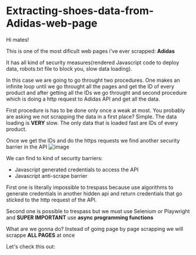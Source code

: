 # Extracting-shoes-data-from-Adidas-web-page
Hi mates!

This is one of the most dificult web pages i've ever scrapped: **Adidas** 

It has all kind of security measures(rendered Javascript code to deploy data, robots.txt file to block you, slow data loading).

In this case we are going to go throught two procedures. One makes an infinite loop until we go throught all the pages and get the ID of every product and after getting all the IDs we go throught and second procedure which is doing a http request to Adidas API and get all the data.

First procedure is has to be done only once a weak at most. You probably are asking we not scrapping the data in a first place? Simple. The data loading is **VERY** slow. The only data that is loaded fast are IDs of every product.

Once we get the IDs and do the https requests we find another security barrier in the API
![image](https://github.com/user-attachments/assets/1dc762b0-b34f-494e-a309-4682a318204b)

We can find to kind of security barriers:

- Javascript generated credentials to access the API
- Javascript anti-scrape barrier

First one is literally impossible to trespass because use algorithms to generate credentials in another hidden api and return credentials that go sticked to the http request of the API.

Second one is possible to trespass but we must use Selenium or Playwright and **SUPER IMPORTANT** use **async programming functions**

What are we gonna do? Instead of going page by page scrapping we will scrappe **ALL PAGES** at once 

Let's check this out:
